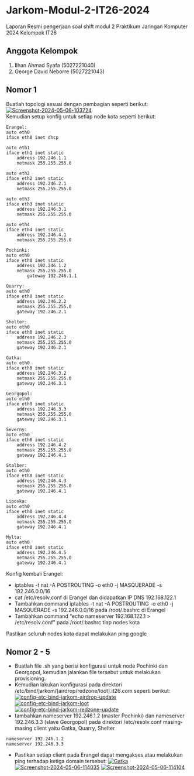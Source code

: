 # Jarkom-Modul-2-IT26-2024
Laporan Resmi pengerjaan soal shift modul 2 Praktikum Jaringan Komputer 2024 Kelompok IT26

## Anggota Kelompok
1. Ilhan Ahmad Syafa (5027221040)
2. George David Neborre (5027221043)

## Nomor 1
Buatlah topologi sesuai dengan pembagian seperti berikut:
<a href="https://ibb.co/f0qVPgQ"><img src="https://i.ibb.co/Qmp71gX/Screenshot-2024-05-06-103724.png" alt="Screenshot-2024-05-06-103724" border="0"></a> \
Kemudian setup konfig untuk setiap node kota seperti berikut:
```
Erangel:
auto eth0
iface eth0 inet dhcp

auto eth1
iface eth1 inet static
	address 192.246.1.1
	netmask 255.255.255.0

auto eth2
iface eth2 inet static
	address 192.246.2.1
	netmask 255.255.255.0

auto eth3
iface eth3 inet static
	address 192.246.3.1
	netmask 255.255.255.0

auto eth4
iface eth4 inet static
	address 192.246.4.1
	netmask 255.255.255.0

Pochinki:
auto eth0
iface eth0 inet static
	address 192.246.1.2
	netmask 255.255.255.0
        gateway 192.246.1.1

Quarry:
auto eth0
iface eth0 inet static
	address 192.246.2.2
	netmask 255.255.255.0
	gateway 192.246.2.1

Shelter:
auto eth0
iface eth0 inet static
	address 192.246.2.3
	netmask 255.255.255.0
	gateway 192.246.2.1

Gatka:
auto eth0
iface eth0 inet static
	address 192.246.3.2
	netmask 255.255.255.0
	gateway 192.246.3.1

Georgopol:
auto eth0
iface eth0 inet static
	address 192.246.3.3
	netmask 255.255.255.0
	gateway 192.246.3.1

Severny:
auto eth0
iface eth0 inet static
	address 192.246.4.2
	netmask 255.255.255.0
	gateway 192.246.4.1

Stalber:
auto eth0
iface eth0 inet static
	address 192.246.4.3
	netmask 255.255.255.0
	gateway 192.246.4.1

Lipovka:
auto eth0
iface eth0 inet static
	address 192.246.4.4
	netmask 255.255.255.0
	gateway 192.246.4.1

Mylta:
auto eth0
iface eth0 inet static
	address 192.246.4.5
	netmask 255.255.255.0
	gateway 192.246.4.1

```
Konfig kembali Erangel:
- iptables -t nat -A POSTROUTING -o eth0 -j MASQUERADE -s 192.246.0.0/16
- cat /etc/resolv.conf di Erangel dan didapatkan IP DNS 192.168.122.1
- Tambahkan command iptables -t nat -A POSTROUTING -o eth0 -j MASQUERADE -s 192.246.0.0/16 pada /root/.bashrc di Erangel
- Tambahkan command “echo nameserver 192.168.122.1 > /etc/resolv.conf” pada /root/.bashrc tiap nodes kota

Pastikan seluruh nodes kota dapat melakukan ping google

## Nomor 2 - 5
- Buatlah file .sh yang berisi konfigurasi untuk node Pochinki dan Georgopol, kemudian jalankan file tersebut untuk melakukan provisioning.
- Kemudian lakukan konfigurasi pada direktori /etc/bind/jarkom/[airdrop/redzone/loot].it26.com seperti berikut:
<a href="https://ibb.co/wBbyx2d"><img src="https://i.ibb.co/sbDjMXg/config-etc-bind-jarkom-airdrop-update.png" alt="config-etc-bind-jarkom-airdrop-update" border="0"></a>
<a href="https://ibb.co/sw92RK8"><img src="https://i.ibb.co/7WtXCns/config-etc-bind-jarkom-loot.png" alt="config-etc-bind-jarkom-loot" border="0"></a>
<a href="https://ibb.co/jhwXWTz"><img src="https://i.ibb.co/0q9bFcK/config-etc-bind-jarkom-redzone-update.png" alt="config-etc-bind-jarkom-redzone-update" border="0"></a>
- tambahkan nameserver 192.246.1.2 (master Pochinki) dan nameserver 192.246.3.3 (slave Georgopol) pada direktori /etc/resolv.conf masing-masing client yaitu Gatka, Quarry, Shelter
```
nameserver 192.246.1.2
nameserver 192.246.3.3
```
- Pastikan setiap client pada Erangel dapat mengakses atau melakukan ping terhadap ketiga domain tersebut:
<a href="https://ibb.co/QQ07KZV"><img src="https://i.ibb.co/g9YbRG8/Gatka.png" alt="Gatka" border="0"></a>
<a href="https://ibb.co/wpQPbFh"><img src="https://i.ibb.co/ygkZMcF/Screenshot-2024-05-06-114035.png" alt="Screenshot-2024-05-06-114035" border="0"></a>
<a href="https://ibb.co/KzhKCN4"><img src="https://i.ibb.co/Fq3HGsZ/Screenshot-2024-05-06-114104.png" alt="Screenshot-2024-05-06-114104" border="0"></a>
